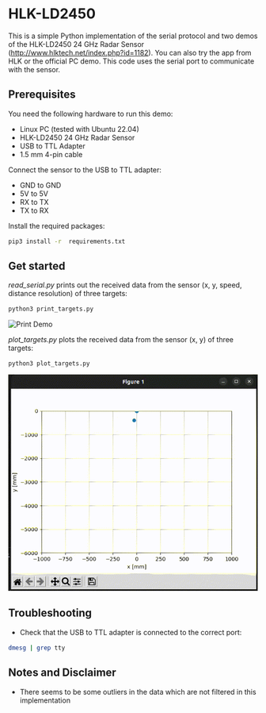 # HLK-LD2450
This is a simple Python implementation of the serial protocol and two demos of the HLK-LD2450 24 GHz Radar Sensor (http://www.hlktech.net/index.php?id=1182). You can also try the app from HLK or the official PC demo. This code uses the serial port to communicate with the sensor.

## Prerequisites
You need the following hardware to run this demo:
- Linux PC (tested with Ubuntu 22.04)
- HLK-LD2450 24 GHz Radar Sensor
- USB to TTL Adapter
- 1.5 mm 4-pin cable

Connect the sensor to the USB to TTL adapter:
- GND to GND
- 5V to 5V
- RX to TX
- TX to RX

Install the required packages:
```bash
pip3 install -r  requirements.txt
```

## Get started
*read_serial.py* prints out the received data from the sensor (x, y, speed, distance resolution) of three targets:
```bash
python3 print_targets.py
```
![Print Demo](./gifs/targets_print.gif)


*plot_targets.py* plots the received data from the sensor (x, y) of three targets:
```bash
python3 plot_targets.py
```
![Plot Demo](./gifs/targets_plot.gif)


## Troubleshooting
- Check that the USB to TTL adapter is connected to the correct port:
```bash
dmesg | grep tty
```

## Notes and Disclaimer
- There seems to be some outliers in the data which are not filtered in this implementation
